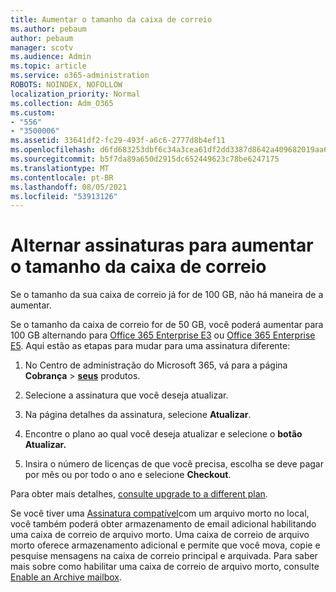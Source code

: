```yaml
---
title: Aumentar o tamanho da caixa de correio
ms.author: pebaum
author: pebaum
manager: scotv
ms.audience: Admin
ms.topic: article
ms.service: o365-administration
ROBOTS: NOINDEX, NOFOLLOW
localization_priority: Normal
ms.collection: Adm_O365
ms.custom:
- "556"
- "3500006"
ms.assetid: 33641df2-fc29-493f-a6c6-2777d8b4ef11
ms.openlocfilehash: d6fd683253dbf6c34a3cea61df2dd3387d8642a409682019aa62ef3b619e84aa
ms.sourcegitcommit: b5f7da89a650d2915dc652449623c78be6247175
ms.translationtype: MT
ms.contentlocale: pt-BR
ms.lasthandoff: 08/05/2021
ms.locfileid: "53913126"
---
```

# <a name="switch-subscriptions-to-increase-mailbox-size"></a>Alternar assinaturas para aumentar o tamanho da caixa de correio

Se o tamanho da sua caixa de correio já for de 100 GB, não há maneira de a aumentar.
  
Se o tamanho da caixa de correio for de 50 GB, você poderá aumentar para 100 GB alternando para [Office 365 Enterprise E3](https://products.office.com/business/office-365-enterprise-e3-business-software) ou [Office 365 Enterprise E5](https://products.office.com/business/office-365-enterprise-e5-business-software). Aqui estão as etapas para mudar para uma assinatura diferente:
  
1. No Centro de administração do Microsoft 365, vá para a página **Cobrança** \> **[seus](https://go.microsoft.com/fwlink/p/?linkid=842054)** produtos.

2. Selecione a assinatura que você deseja atualizar.

3. Na página detalhes da assinatura, selecione **Atualizar**.

4. Encontre o plano ao qual você deseja atualizar e selecione o **botão Atualizar.**

5. Insira o número de licenças de que você precisa, escolha se deve pagar por mês ou por todo o ano e selecione **Checkout**.

Para obter mais detalhes, [consulte upgrade to a different plan](https://docs.microsoft.com/microsoft-365/commerce/subscriptions/upgrade-to-different-plan).

Se você tiver uma [Assinatura compatível](https://docs.microsoft.com/office365/servicedescriptions/exchange-online-archiving-service-description/exchange-online-archiving-service-description)com um arquivo morto no local, você também poderá obter armazenamento de email adicional habilitando uma caixa de correio de arquivo morto. Uma caixa de correio de arquivo morto oferece armazenamento adicional e permite que você mova, copie e pesquise mensagens na caixa de correio principal e arquivada. Para saber mais sobre como habilitar uma caixa de correio de arquivo morto, consulte [Enable an Archive mailbox](https://docs.microsoft.com/microsoft-365/compliance/enable-archive-mailboxes).